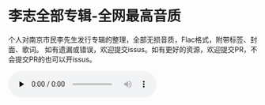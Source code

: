 # 李志全部专辑-全网最高音质
个人对南京市民李先生发行专辑的整理，全部无损音质，Flac格式，附带标签、封面、歌词。
如有遗漏或错误，欢迎提交issus。如有更好的资源，欢迎提交PR，不会提交PR的也可以开issus。

<audio id="audio" controls="" preload="none">
      <source id="flac" src="[音频地址](https://github.com/shanyan-wcx/LiZhi/blob/main/%E6%9D%8E%E5%BF%97%E5%85%A8%E9%83%A8%E4%B8%93%E8%BE%91/108%E4%B8%AA%E5%85%B3%E9%94%AE%E8%AF%8D%20(2013)/1.01%20-%20%E5%A5%B9%2B%E6%88%91%E4%BB%AC%E4%B8%8D%E8%83%BD%E5%A4%B1%E5%8E%BB%E4%BF%A1%E4%BB%B0%2B1990%E5%B9%B4%E7%9A%84%E6%98%A5%E5%A4%A9%20(108%E4%B8%AA%E5%85%B3%E9%94%AE%E8%AF%8D%E7%89%88).flac)">
</audio>
